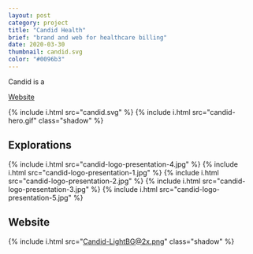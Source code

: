 ```yaml
---
layout: post
category: project
title: "Candid Health"
brief: "brand and web for healthcare billing"
date: 2020-03-30
thumbnail: candid.svg
color: "#0096b3"
---
```


<div class="post-intro">
	<p>Candid is a </p>
	<a href="https://www.joincandidhealth.com/" target="_blank" class="button-link">Website</a>
</div>

{% include i.html src="candid.svg" %}
{% include i.html src="candid-hero.gif" class="shadow" %}

## Explorations

{% include i.html src="candid-logo-presentation-4.jpg" %}
{% include i.html src="candid-logo-presentation-1.jpg" %}
{% include i.html src="candid-logo-presentation-2.jpg" %}
{% include i.html src="candid-logo-presentation-3.jpg" %}
{% include i.html src="candid-logo-presentation-5.jpg" %}

## Website
{% include i.html src="Candid-LightBG@2x.png" class="shadow" %}
